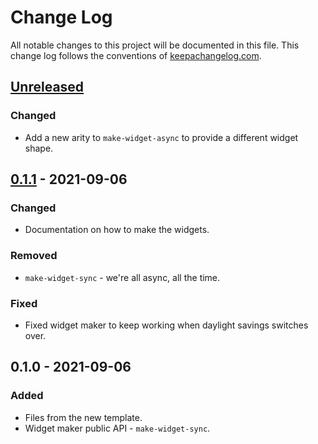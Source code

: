 # Change Log
All notable changes to this project will be documented in this file. This change log follows the conventions of [keepachangelog.com](http://keepachangelog.com/).

## [Unreleased]
### Changed
- Add a new arity to `make-widget-async` to provide a different widget shape.

## [0.1.1] - 2021-09-06
### Changed
- Documentation on how to make the widgets.

### Removed
- `make-widget-sync` - we're all async, all the time.

### Fixed
- Fixed widget maker to keep working when daylight savings switches over.

## 0.1.0 - 2021-09-06
### Added
- Files from the new template.
- Widget maker public API - `make-widget-sync`.

[Unreleased]: https://github.com/your-name/flagsmith-clj/compare/0.1.1...HEAD
[0.1.1]: https://github.com/your-name/flagsmith-clj/compare/0.1.0...0.1.1
